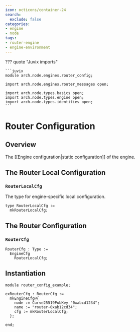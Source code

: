 ```yaml
---
icon: octicons/container-24
search:
  exclude: false
categories:
- engine
- node
tags:
- router-engine
- engine-environment
---
```


??? quote "Juvix imports"

    ```juvix
    module arch.node.engines.router_config;

    import arch.node.engines.router_messages open;

    import arch.node.types.basics open;
    import arch.node.types.engine open;
    import arch.node.types.identities open;
    ```

# Router Configuration

## Overview

The [[Engine configuration|static configuration]] of the engine.

## The Router Local Configuration

### `RouterLocalCfg`

The type for engine-specific local configuration.

<!-- --8<-- [start:RouterLocalCfg] -->
```juvix
type RouterLocalCfg :=
  mkRouterLocalCfg;
```
<!-- --8<-- [end:RouterLocalCfg] -->

## The Router Configuration

### `RouterCfg`

<!-- --8<-- [start:RouterCfg] -->
```juvix
RouterCfg : Type :=
  EngineCfg
    RouterLocalCfg;
```
<!-- --8<-- [end:RouterCfg] -->

## Instantiation

<!-- --8<-- [start:exRouterCfg] -->
```juvix extract-module-statements
module router_config_example;

exRouterCfg : RouterCfg :=
  mkEngineCfg@{
    node := Curve25519PubKey "0xabcd1234";
    name := "router-0xab12cd34";
    cfg := mkRouterLocalCfg;
  };

end;
```
<!-- --8<-- [end:exRouterCfg] -->
